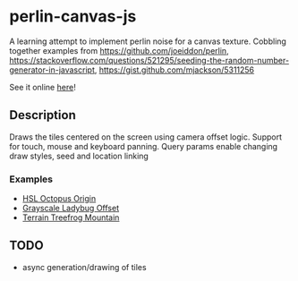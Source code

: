 # perlin-canvas-js
A learning attempt to implement perlin noise for a canvas texture.
Cobbling together examples from https://github.com/joeiddon/perlin, https://stackoverflow.com/questions/521295/seeding-the-random-number-generator-in-javascript, https://gist.github.com/mjackson/5311256

See it online [here](https://eyeofmidas.github.io/perlin-canvas-js/)!

## Description

Draws the tiles centered on the screen using camera offset logic. Support for touch, mouse and keyboard panning. Query params enable changing draw styles, seed and location linking

### Examples
* [HSL Octopus Origin](https://eyeofmidas.github.io/perlin-canvas-js/?seed=octopus&fill=0&x=0&y=0)
* [Grayscale Ladybug Offset](https://eyeofmidas.github.io/perlin-canvas-js/?seed=ladybug&fill=1&x=1940&y=1444)
* [Terrain Treefrog Mountain](https://eyeofmidas.github.io/perlin-canvas-js/?seed=treefrog&fill=3&x=-276&y=-576)


## TODO
* async generation/drawing of tiles


